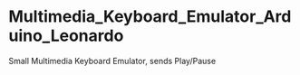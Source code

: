# Multimedia_Keyboard_Emulator_Arduino_Leonardo
Small Multimedia Keyboard Emulator, sends Play/Pause
